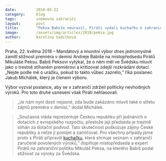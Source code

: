 ```yaml
---
date:         2018-05-22
category:     blog
tags:         sněmovna zahraničí
layout:       post
title:        "Peksa Babiše neurazil, Piráti vydali kuchařku k zahraničním jednáním"
image:        /assets/img/articles/2018/peksa.jpg
author:       Karolína Sadílková
---
```


Praha, 22. května 2018 – Mandátový a imunitní výbor dnes jednomyslně zamítl stížnost premiéra v demisi Andreje Babiše na místopředsedu Pirátů Mikuláše Peksu. Babiš Peksovi vytýkal, že o něm měl ve Švédsku mluvit jako o trestně stíhaném premiérovi a kritizovat zdejší rozkrádání dotací. „Nejde podle mě o urážku, pokud to takto vůbec zaznělo,” říká poslanec Jakub Michálek, který je členem výboru.

Výbor vyzval poslance, aby se v zahraničí zdrželi politicky nevhodných výroků. Pro toto druhé usnesení však Piráti nehlasovali. 

> „Je nám nyní dosti nejasné, zda bude zakázáno mluvit také o střetu zájmů premiéra v demisi,“ dodal Michálek.

> „Současná vláda reprezentuje Českou republiku při jednáních o dotacích z evropského rozpočtu, přestože její předseda je trestně stíhán za dotační podvod. Tato skutečnost poškozuje zájmy České republiky a nelze ji pomíjet a zamlčovat. Pro všechny případy jsme proto s Piráti připravili [kuchařku](/assets/pdf/kucharka-zahranici.pdf), která shrnuje seznam v zahraničí zaručeně povolených výroků,“ doplňuje místopředseda a expert Pirátů na zahraniční politiku Mikuláš Peksa, na kterého Babiš podal stížnost za výroky za Švédska.


